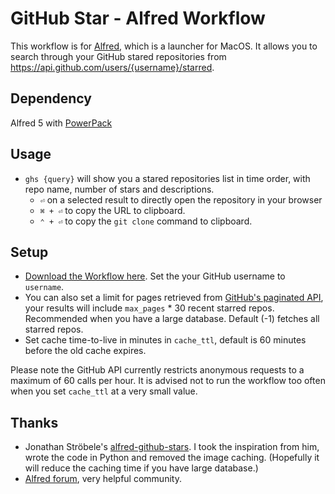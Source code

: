 # GitHub Star - Alfred Workflow


This workflow is for [Alfred](https://www.alfredapp.com/), which is a launcher for MacOS. It allows you to search through your GitHub stared repositories from https://api.github.com/users/{username}/starred.

## Dependency
Alfred 5 with [PowerPack](https://www.alfredapp.com/powerpack/)

## Usage

- `ghs {query}`  will show you a stared repositories list in time order, with repo name, number of stars and descriptions.
   - `⏎`  on a selected result to directly open the repository in your browser
   - `⌘ + ⏎` to copy the URL to clipboard.
   - `⌃ + ⏎` to copy the `git clone` command to clipboard.

## Setup

- [Download the Workflow here](https://github.com/ychen-97/alfred-github-star/releases). Set the your GitHub username to `username`.
- You can also set a limit for pages retrieved from [GitHub's paginated API](https://docs.github.com/en/rest/guides/using-pagination-in-the-rest-api), your results will include `max_pages` * 30 recent starred repos. Recommended when you have a large database. Default (-1) fetches all starred repos.
- Set cache time-to-live in minutes in `cache_ttl`, default is 60 minutes before the old cache expires.

Please note the GitHub API currently restricts anonymous requests to a maximum of 60 calls per hour. It is advised not to run the workflow too often when you set `cache_ttl` at a very small value.

## Thanks

- Jonathan Ströbele's [alfred-github-stars](https://github.com/stroebjo/alfred-github-stars). I took the inspiration from him, wrote the code in Python and removed the image caching. (Hopefully it will reduce the caching time if you have large database.)
- [Alfred forum](https://www.alfredforum.com/), very helpful community.
